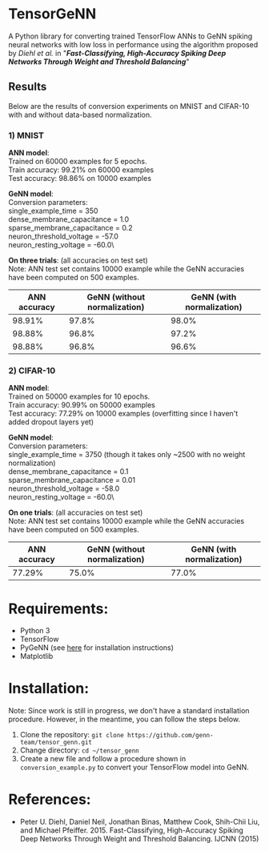 # TensorGeNN

A Python library for converting trained TensorFlow ANNs to GeNN spiking neural networks with low loss in performance using the algorithm proposed by *Diehl et al.* in "***Fast-Classifying, High-Accuracy Spiking Deep Networks Through Weight and Threshold Balancing***"

## Results
Below are the results of conversion experiments on MNIST and CIFAR-10 with and without data-based normalization.

### 1) MNIST
**ANN model**:\
Trained on 60000 examples for 5 epochs.\
Train accuracy: 99.21% on 60000 examples\
Test accuracy: 98.86% on 10000 examples

**GeNN model**:\
Conversion parameters:\
single_example_time = 350\
dense_membrane_capacitance = 1.0\
sparse_membrane_capacitance = 0.2\
neuron_threshold_voltage = -57.0\
neuron_resting_voltage = -60.0\

**On three trials**: (all accuracies on test set)\
Note: ANN test set contains 10000 example while the GeNN accuracies have been computed on 500 examples.

| ANN accuracy  | GeNN (without normalization) | GeNN (with normalization) |
| ------------- | ---------------------------- | ------------------------- |
| 98.91%        | 97.8%                        | 98.0%                     |
| 98.88%        | 96.8%                        | 97.2%                     |
| 98.88%        | 96.8%                        | 96.6%                     |

### 2) CIFAR-10
**ANN model**:\
Trained on 50000 examples for 10 epochs.\
Train accuracy: 90.99% on 50000 examples\
Test accuracy: 77.29% on 10000 examples (overfitting since I haven't added dropout layers yet)

**GeNN model**:\
Conversion parameters:\
single_example_time = 3750 (though it takes only ~2500 with no weight normalization)\
dense_membrane_capacitance = 0.1\
sparse_membrane_capacitance = 0.01\
neuron_threshold_voltage = -58.0\
neuron_resting_voltage = -60.0\

**On one trials**: (all accuracies on test set)\
Note: ANN test set contains 10000 example while the GeNN accuracies have been computed on 500 examples.

| ANN accuracy  | GeNN (without normalization) | GeNN (with normalization) |
| ------------- | ---------------------------- | ------------------------- |
| 77.29%        | 75.0%                        | 77.0%                     |

# Requirements:
- Python 3
- TensorFlow
- PyGeNN (see [here](https://github.com/genn-team/genn/blob/master/pygenn/README.md) for installation instructions)
- Matplotlib

# Installation:
Note: Since work is still in progress, we don't have a standard installation procedure. However, in the meantime, you can follow the steps below.
1. Clone the repository: `git clone https://github.com/genn-team/tensor_genn.git`
2. Change directory: `cd ~/tensor_genn`
3. Create a new file and follow a procedure shown in `conversion_example.py` to convert your TensorFlow model into GeNN.

# References:
- Peter U. Diehl, Daniel Neil, Jonathan Binas, Matthew Cook, Shih-Chii Liu, and Michael Pfeiffer. 2015. Fast-Classifying, High-Accuracy Spiking Deep Networks Through Weight and Threshold Balancing. IJCNN (2015)
